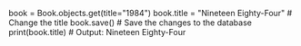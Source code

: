 book = Book.objects.get(title="1984")
book.title = "Nineteen Eighty-Four"  # Change the title
book.save()  # Save the changes to the database
print(book.title)  # Output: Nineteen Eighty-Four